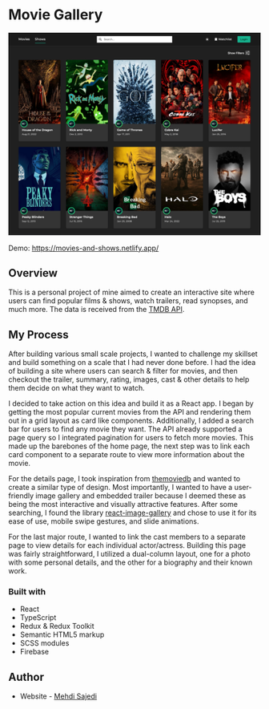 # Movie Gallery

![Design preview](./preview.png)

Demo: https://movies-and-shows.netlify.app/

## Overview

This is a personal project of mine aimed to create an interactive site where users can find popular films & shows, watch trailers, read synopses, and much more. The data is received from the [TMDB API](https://developers.themoviedb.org/3/getting-started/introduction).

## My Process

After building various small scale projects, I wanted to challenge my skillset and build something on a scale that I had never done before. I had the idea of building a site where users can search & filter for movies, and then checkout the trailer, summary, rating, images, cast & other details to help them decide on what they want to watch.

I decided to take action on this idea and build it as a React app. I began by getting the most popular current movies from the API and rendering them out in a grid layout as card like components. Additionally, I added a search bar for users to find any movie they want. The API already supported a page query so I integrated pagination for users to fetch more movies. This made up the barebones of the home page, the next step was to link each card component to a separate route to view more information about the movie.

For the details page, I took inspiration from [themoviedb](https://www.themoviedb.org/tv/1396-breaking-bad) and wanted to create a similar type of design. Most importantly, I wanted to have a user-friendly image gallery and embedded trailer because I deemed these as being the most interactive and visually attractive features. After some searching, I found the library [react-image-gallery](https://github.com/xiaolin/react-image-gallery) and chose to use it for its ease of use, mobile swipe gestures, and slide animations.

For the last major route, I wanted to link the cast members to a separate page to view details for each individual actor/actress. Building this page was fairly straightforward, I utilized a dual-column layout, one for a photo with some personal details, and the other for a biography and their known work.

### Built with

- React
- TypeScript
- Redux & Redux Toolkit
- Semantic HTML5 markup
- SCSS modules
- Firebase

## Author

- Website - [Mehdi Sajedi](https://mehdisajedi.netlify.app/)
